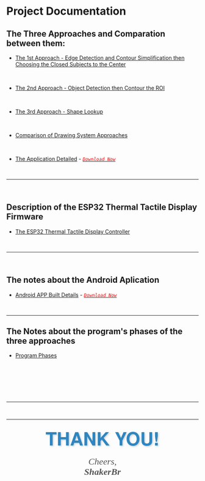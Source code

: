 # Project Documentation

## The Three Approaches and Comparation between them:

*   [The 1st Approach - Edge Detection and Contour Simplification then Choosing the Closed Subjects to the Center](The%201st%20Approach%20-%20Edge%20Detection%20and%20Contour%20Simplification%20then%20Choosing%20the%20Closed%20Subjects%20to%20the%20Center.md)

<br>

*   [The 2nd Approach - Object Detection then Contour the ROI](The%202nd%20Approach%20-%20Object%20Detection%20then%20Contour%20the%20ROI.md)

<br>

*   [The 3rd Approach - Shape Lookup](The%203rd%20Approach%20-%20Shape%20Lookup.md)

<br>

*   [Comparison of Drawing System Approaches](Comparison%20of%20Drawing%20System%20Approaches.md)

<br>

*   [The Application Detailed](The%20Application%20Detailed.md) - [<span style="color: red;">*`Download Now`*</span>](https://drive.google.com/file/d/1JnHkRlknB7lKMz_XLDYMY5by-7gmEFHd/view?usp=drive_link)

<br>

---

<br>

## Description of the ESP32 Thermal Tactile Display Firmware

*   [The ESP32 Thermal Tactile Display Controller](/ESP32%20Programming%20Code/The%20ESP32%20Thermal%20Tactile%20Display%20Controller.md)

<br>

---

<br>

## The notes about the Android Aplication

*   [Android APP Built Details](/Android%20Application%20Notes/ReadME.md) - [<span style="color: red;">*`Download Now`*</span>](https://drive.google.com/file/d/1JnHkRlknB7lKMz_XLDYMY5by-7gmEFHd/view?usp=drive_link)

<br>

---

## The Notes about the program's phases of the three approaches

*   [Program Phases](/Program%20Phases/Notes.md)

<br>
<br>
<br>
<br>

<br>

---

<br>

---

<p align="center">
  <span style="font-size: 48px; font-family: 'Helvetica Neue', sans-serif; color: #2E86C1; font-weight: bold; text-shadow: 2px 2px 4px rgba(0, 0, 0, 0.2);">
    🎉 THANK YOU! 🎉
  </span>
</p>

<p align="center">
  <span style="font-size: 24px; font-style: italic; color: #555; font-family: 'Georgia', serif;">
    Cheers,<br>
    <b>ShakerBr</b>
  </span>
</p>
